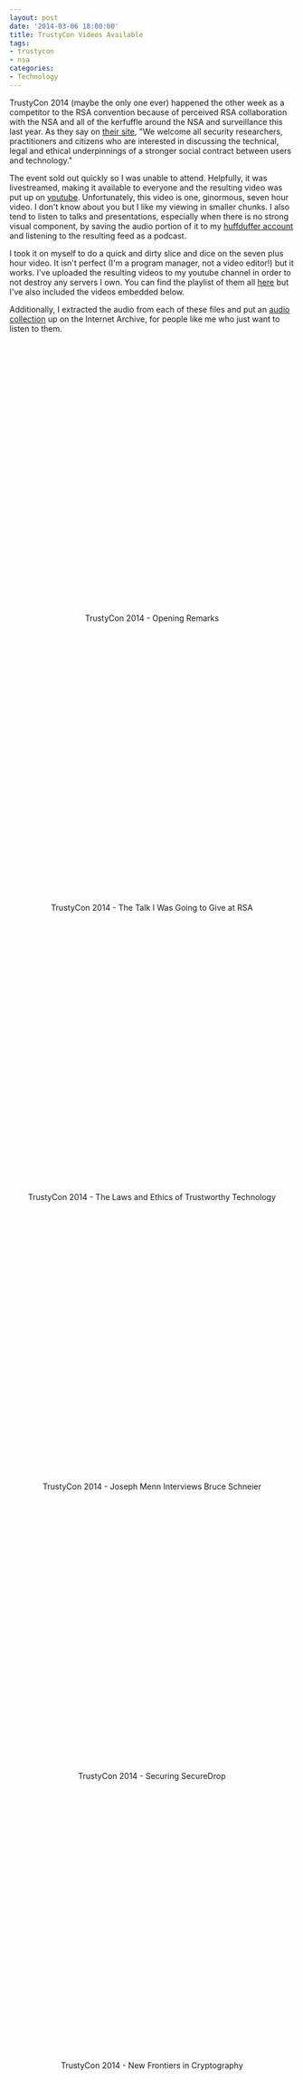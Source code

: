 ```yaml
--- 
layout: post
date: '2014-03-06 18:00:00'
title: TrustyCon Videos Available
tags: 
- trustycon
- nsa
categories:
- Technology
---
```

TrustyCon 2014 (maybe the only one ever) happened the other week as a competitor to the RSA convention because of perceived RSA collaboration with the NSA and all of the kerfuffle around the NSA and surveillance this last year. As they say on [their site](https://www.trustycon.org/), "We welcome all security researchers, practitioners and citizens who are interested in discussing the technical, legal and ethical underpinnings of a stronger social contract between users and technology."

The event sold out quickly so I was unable to attend. Helpfully, it was livestreamed, making it available to everyone and the resulting video was put up on [youtube](https://www.youtube.com/watch?v=lkO8SNiDSw0). Unfortunately, this video is one, ginormous, seven hour video. I don't know about you but I like my viewing in smaller chunks. I also tend to listen to talks and presentations, especially when there is no strong visual component, by saving the audio portion of it to my [huffduffer account](http://huffduffer.com/albill) and listening to the resulting feed as a podcast.

I took it on myself to do a quick and dirty slice and dice on the seven plus hour video. It isn't perfect (I'm a program manager, not a video editor!) but it works. I've uploaded the resulting videos to my youtube channel in order to not destroy any servers I own. You can find the playlist of them all [here](http://www.youtube.com/playlist?list=PL5PdOpurzJl_rZRu4hH6PVkBuHshDRmry) but I've also included the videos embedded below.

Additionally, I extracted the audio from each of these files and put an [audio collection](https://archive.org/details/TrustyCon2014) up on the Internet Archive, for people like me who just want to listen to them.

<p style="text-align:center"><object width="853" height="480"><param name="movie" value="//www.youtube.com/v/MrpZqhwE5v0?hl=en_US&amp;version=3&amp;rel=0"></param><param name="allowFullScreen" value="true"></param><param name="allowscriptaccess" value="always"></param><embed src="//www.youtube.com/v/MrpZqhwE5v0?hl=en_US&amp;version=3&amp;rel=0" type="application/x-shockwave-flash" width="853" height="480" allowscriptaccess="always" allowfullscreen="true"></embed></object><br>TrustyCon 2014 - Opening Remarks</p>

<p style="text-align:center"><object width="853" height="480"><param name="movie" value="//www.youtube.com/v/ioHEGM3CqSE?hl=en_US&amp;version=3&amp;rel=0"></param><param name="allowFullScreen" value="true"></param><param name="allowscriptaccess" value="always"></param><embed src="//www.youtube.com/v/ioHEGM3CqSE?hl=en_US&amp;version=3&amp;rel=0" type="application/x-shockwave-flash" width="853" height="480" allowscriptaccess="always" allowfullscreen="true"></embed></object><br>TrustyCon 2014 - The Talk I Was Going to Give at RSA</p>

<p style="text-align:center"><object width="853" height="480"><param name="movie" value="//www.youtube.com/v/lMJH-QyvfLI?version=3&amp;hl=en_US&amp;rel=0"></param><param name="allowFullScreen" value="true"></param><param name="allowscriptaccess" value="always"></param><embed src="//www.youtube.com/v/lMJH-QyvfLI?version=3&amp;hl=en_US&amp;rel=0" type="application/x-shockwave-flash" width="853" height="480" allowscriptaccess="always" allowfullscreen="true"></embed></object><br>TrustyCon 2014 - The Laws and Ethics of Trustworthy Technology</p>

<p style="text-align:center"><object width="853" height="480"><param name="movie" value="//www.youtube.com/v/rJRsanm-ODI?hl=en_US&amp;version=3&amp;rel=0"></param><param name="allowFullScreen" value="true"></param><param name="allowscriptaccess" value="always"></param><embed src="//www.youtube.com/v/rJRsanm-ODI?hl=en_US&amp;version=3&amp;rel=0" type="application/x-shockwave-flash" width="853" height="480" allowscriptaccess="always" allowfullscreen="true"></embed></object><br>TrustyCon 2014 -  Joseph Menn Interviews Bruce Schneier</p>

<p style="text-align:center"><object width="853" height="480"><param name="movie" value="//www.youtube.com/v/8FpS1_hrpms?hl=en_US&amp;version=3&amp;rel=0"></param><param name="allowFullScreen" value="true"></param><param name="allowscriptaccess" value="always"></param><embed src="//www.youtube.com/v/8FpS1_hrpms?hl=en_US&amp;version=3&amp;rel=0" type="application/x-shockwave-flash" width="853" height="480" allowscriptaccess="always" allowfullscreen="true"></embed></object><br>TrustyCon 2014 - Securing SecureDrop</p>

<p style="text-align:center"><object width="853" height="480"><param name="movie" value="//www.youtube.com/v/FYN_pyqp79s?version=3&amp;hl=en_US&amp;rel=0"></param><param name="allowFullScreen" value="true"></param><param name="allowscriptaccess" value="always"></param><embed src="//www.youtube.com/v/FYN_pyqp79s?version=3&amp;hl=en_US&amp;rel=0" type="application/x-shockwave-flash" width="853" height="480" allowscriptaccess="always" allowfullscreen="true"></embed></object><br>TrustyCon 2014 - New Frontiers in Cryptography</p>

<p style="text-align:center"><object width="853" height="480"><param name="movie" value="//www.youtube.com/v/bcaBdtN1Kc8?version=3&amp;hl=en_US&amp;rel=0"></param><param name="allowFullScreen" value="true"></param><param name="allowscriptaccess" value="always"></param><embed src="//www.youtube.com/v/bcaBdtN1Kc8?version=3&amp;hl=en_US&amp;rel=0" type="application/x-shockwave-flash" width="853" height="480" allowscriptaccess="always" allowfullscreen="true"></embed></object><br>TrustyCon 2014 - Trusted Computing Tech and Government Implants</p>

<p style="text-align:center"><object width="853" height="480"><param name="movie" value="//www.youtube.com/v/BFJ7zbvZpco?version=3&amp;hl=en_US&amp;rel=0"></param><param name="allowFullScreen" value="true"></param><param name="allowscriptaccess" value="always"></param><embed src="//www.youtube.com/v/BFJ7zbvZpco?version=3&amp;hl=en_US&amp;rel=0" type="application/x-shockwave-flash" width="853" height="480" allowscriptaccess="always" allowfullscreen="true"></embed></object><br>TrustyCon 2014 - Community Immunity</p>

<p style="text-align:center"><object width="853" height="480"><param name="movie" value="//www.youtube.com/v/f0zfdluBcys?hl=en_US&amp;version=3&amp;rel=0"></param><param name="allowFullScreen" value="true"></param><param name="allowscriptaccess" value="always"></param><embed src="//www.youtube.com/v/f0zfdluBcys?hl=en_US&amp;version=3&amp;rel=0" type="application/x-shockwave-flash" width="853" height="480" allowscriptaccess="always" allowfullscreen="true"></embed></object><br>TrustyCon 2014 - Redesigning NSA Programs to Protect Privacy</p>

<p style="text-align:center"><object width="853" height="480"><param name="movie" value="//www.youtube.com/v/-v1LJPicAy0?version=3&amp;hl=en_US&amp;rel=0"></param><param name="allowFullScreen" value="true"></param><param name="allowscriptaccess" value="always"></param><embed src="//www.youtube.com/v/-v1LJPicAy0?version=3&amp;hl=en_US&amp;rel=0" type="application/x-shockwave-flash" width="853" height="480" allowscriptaccess="always" allowfullscreen="true"></embed></object><br>TrustyCon 2014  - Thank You and Goodbye</p>




